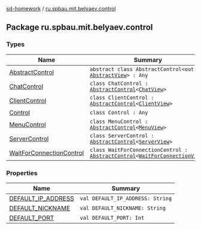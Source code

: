[sd-homework](../index.md) / [ru.spbau.mit.belyaev.control](.)

## Package ru.spbau.mit.belyaev.control

### Types

| Name | Summary |
|---|---|
| [AbstractControl](-abstract-control/index.md) | `abstract class AbstractControl<out T : `[`AbstractView`](../ru.spbau.mit.belyaev.view/-abstract-view/index.md)`> : Any` |
| [ChatControl](-chat-control/index.md) | `class ChatControl : `[`AbstractControl`](-abstract-control/index.md)`<`[`ChatView`](../ru.spbau.mit.belyaev.view/-chat-view/index.md)`>` |
| [ClientControl](-client-control/index.md) | `class ClientControl : `[`AbstractControl`](-abstract-control/index.md)`<`[`ClientView`](../ru.spbau.mit.belyaev.view/-client-view/index.md)`>` |
| [Control](-control/index.md) | `class Control : Any` |
| [MenuControl](-menu-control/index.md) | `class MenuControl : `[`AbstractControl`](-abstract-control/index.md)`<`[`MenuView`](../ru.spbau.mit.belyaev.view/-menu-view/index.md)`>` |
| [ServerControl](-server-control/index.md) | `class ServerControl : `[`AbstractControl`](-abstract-control/index.md)`<`[`ServerView`](../ru.spbau.mit.belyaev.view/-server-view/index.md)`>` |
| [WaitForConnectionControl](-wait-for-connection-control/index.md) | `class WaitForConnectionControl : `[`AbstractControl`](-abstract-control/index.md)`<`[`WaitForConnectionView`](../ru.spbau.mit.belyaev.view/-wait-for-connection-view/index.md)`>` |

### Properties

| Name | Summary |
|---|---|
| [DEFAULT_IP_ADDRESS](-d-e-f-a-u-l-t_-i-p_-a-d-d-r-e-s-s.md) | `val DEFAULT_IP_ADDRESS: String` |
| [DEFAULT_NICKNAME](-d-e-f-a-u-l-t_-n-i-c-k-n-a-m-e.md) | `val DEFAULT_NICKNAME: String` |
| [DEFAULT_PORT](-d-e-f-a-u-l-t_-p-o-r-t.md) | `val DEFAULT_PORT: Int` |

